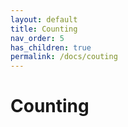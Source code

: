 ```yaml
---
layout: default
title: Counting
nav_order: 5
has_children: true
permalink: /docs/couting
---
```


# Counting
